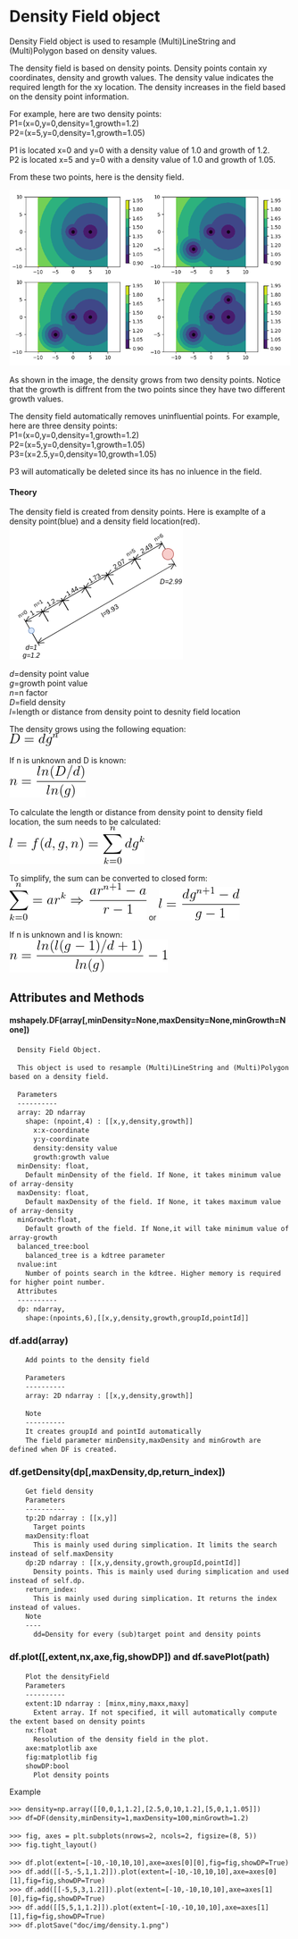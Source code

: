 # Density Field object
Density Field object is used to resample (Multi)LineString and (Multi)Polygon based on density values.

The density field is based on density points. Density points contain xy coordinates, density and growth values.
The density value indicates the required length for the xy location. 
The density increases in the field based on the density point information.

For example, here are two density points:\
P1=(x=0,y=0,density=1,growth=1.2)\
P2=(x=5,y=0,density=1,growth=1.05)

P1 is located x=0 and y=0 with a density value of 1.0 and growth of 1.2.\
P2 is located x=5 and y=0 with a density value of 1.0 and growth of 1.05.

From these two points, here is the density field.

[![density.1](img/density.1.png)](img/density.1.png)

As shown in the image, the density grows from two density points. 
Notice that the growth is diffrent from the two points since they have two different growth values.

The density field automatically removes uninfluential points. For example, here are three density points:\
P1=(x=0,y=0,density=1,growth=1.2)\
P2=(x=5,y=0,density=1,growth=1.05)\
P3=(x=2.5,y=0,density=10,growth=1.05)

P3 will automatically be deleted since its has no inluence in the field.

#### Theory
The density field is created from density points. 
Here is examplte of a density point(blue) and a density field location(red).\
[![diagram](img/diagram.png)](img/diagram.png)

*d*=density point value\
*g*=growth point value\
*n*=n factor\
*D*=field density\
*l*=length or distance from density point to desnity field location

The density grows using the following equation:\
[![getD_n](img/getD_n.png)](img/getD_n.png)

If n is unknown and D is known:\
[![getn_D](img/getn_D.png)](img/getn_D.png)

To calculate the length or distance from density point to density field location, the sum needs to be calculated:\
[![getl_n_sum](img/getl_n_sum.png)](img/getl_n_sum.png)

To simplify, the sum can be converted to closed form:\
[![getclosedform](img/getclosedform.png)](img/getclosedform.png) or [![getl_n](img/getl_n.png)](img/getl_n.png)

If n is unknown and l is known:\
[![getn_l](img/getn_l.png)](img/getn_l.png)


## Attributes and Methods 
#### mshapely.DF(array[,minDensity=None,maxDensity=None,minGrowth=None])
```
  Density Field Object.
  
  This object is used to resample (Multi)LineString and (Multi)Polygon based on a density field.
  
  Parameters
  ----------
  array: 2D ndarray
    shape: (npoint,4) : [[x,y,density,growth]] 
      x:x-coordinate
      y:y-coordinate
      density:density value
      growth:growth value
  minDensity: float,
    Default minDensity of the field. If None, it takes minimum value of array-density
  maxDensity: float,
    Default maxDensity of the field. If None, it takes maximum value of array-density
  minGrowth:float,
    Default growth of the field. If None,it will take minimum value of array-growth
  balanced_tree:bool
    balanced_tree is a kdtree parameter
  nvalue:int
    Number of points search in the kdtree. Higher memory is required for higher point number. 
  Attributes
  ----------
  dp: ndarray,
    shape:(npoints,6),[[x,y,density,growth,groupId,pointId]]
```
### df.add(array)
```
    Add points to the density field
    
    Parameters
    ----------
    array: 2D ndarray : [[x,y,density,growth]]
    
    Note
    ----------
    It creates groupId and pointId automatically
    The field parameter minDensity,maxDensity and minGrowth are defined when DF is created.

```
### df.getDensity(dp[,maxDensity,dp,return_index])
```
    Get field density
    Parameters
    ----------
    tp:2D ndarray : [[x,y]]
      Target points
    maxDensity:float
      This is mainly used during simplication. It limits the search instead of self.maxDensity
    dp:2D ndarray : [[x,y,density,growth,groupId,pointId]]
      Density points. This is mainly used during simplication and used instead of self.dp.
    return_index:
      This is mainly used during simplication. It returns the index instead of values.
    Note
    ----
      dd=Density for every (sub)target point and density points
```

### df.plot([,extent,nx,axe,fig,showDP]) and df.savePlot(path)
```
    Plot the densityField
    Parameters
    ----------
    extent:1D ndarray : [minx,miny,maxx,maxy]
      Extent array. If not specified, it will automatically compute the extent based on density points
    nx:float
      Resolution of the density field in the plot.
    axe:matplotlib axe
    fig:matplotlib fig
    showDP:bool
      Plot density points 
```

Example
```
>>> density=np.array([[0,0,1,1.2],[2.5,0,10,1.2],[5,0,1,1.05]])
>>> df=DF(density,minDensity=1,maxDensity=100,minGrowth=1.2)
  
>>> fig, axes = plt.subplots(nrows=2, ncols=2, figsize=(8, 5))
>>> fig.tight_layout()
  
>>> df.plot(extent=[-10,-10,10,10],axe=axes[0][0],fig=fig,showDP=True)
>>> df.add([[-5,-5,1,1.2]]).plot(extent=[-10,-10,10,10],axe=axes[0][1],fig=fig,showDP=True)
>>> df.add([[-5,5,3,1.2]]).plot(extent=[-10,-10,10,10],axe=axes[1][0],fig=fig,showDP=True)
>>> df.add([[5,5,1,1.2]]).plot(extent=[-10,-10,10,10],axe=axes[1][1],fig=fig,showDP=True)
>>> df.plotSave("doc/img/density.1.png")
```